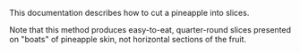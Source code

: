 This documentation describes how to cut a pineapple into slices.


Note that this method produces easy-to-eat, quarter-round slices presented on "boats" of pineapple skin, not horizontal sections of the fruit.

